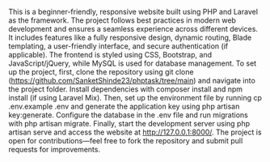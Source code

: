 This is a beginner-friendly, responsive website built using PHP and Laravel as the framework. The project follows best practices in modern web development and ensures a seamless experience across different devices. It includes features like a fully responsive design, dynamic routing, Blade templating, a user-friendly interface, and secure authentication (if applicable). The frontend is styled using CSS, Bootstrap, and JavaScript/jQuery, while MySQL is used for database management. To set up the project, first, clone the repository using git clone (https://github.com/SanketShinde23/phptask/tree/main) and navigate into the project folder. Install dependencies with composer install and npm install (if using Laravel Mix). Then, set up the environment file by running cp .env.example .env and generate the application key using php artisan key:generate. Configure the database in the .env file and run migrations with php artisan migrate. Finally, start the development server using php artisan serve and access the website at http://127.0.0.1:8000/. The project is open for contributions—feel free to fork the repository and submit pull requests for improvements.
